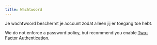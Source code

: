 ```yaml
---
title: Wachtwoord
---
```


Je wachtwoord beschermt je account zodat alleen jij er toegang toe hebt.

We do not enforce a password policy, but recommend you enable [Two-Factor Authentication](/docs/site/account/mfa).

